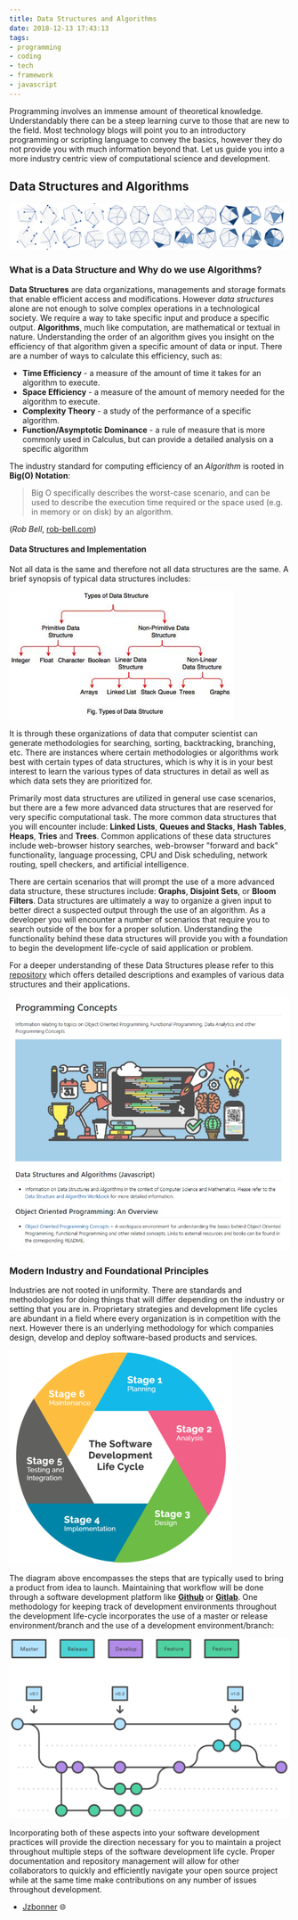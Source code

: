 ```yaml
---
title: Data Structures and Algorithms 
date: 2018-12-13 17:43:13
tags: 
- programming 
- coding 
- tech 
- framework 
- javascript 
---
```

Programming involves an immense amount of theoretical knowledge. Understandably there can be a steep learning curve to those that are new to the field. Most technology blogs will point you to an introductory programming or scripting language to convey the basics, however they do not provide you with much information beyond that. Let us guide you into a more industry centric view of computational science and development. 

## Data Structures and Algorithms 
![Image1](https://raw.githubusercontent.com/Developer-Handshake/Developer-Handshake.github.io/org-page/img-media/dsa-img.jpg)

### What is a Data Structure and Why do we use Algorithms? 
**Data Structures** are data organizations, managements and storage formats that enable efficient access and modifications. However  _data structures_ alone are not enough to solve complex operations in a technological society. We require a way to take specific input and produce a specific output. **Algorithms**, much like computation, are mathematical or textual in nature. Understanding the order of an algorithm gives you insight on the efficiency of that algorithm given a specific amount of data or input. There are a number of ways to calculate this efficiency, such as: 

* **Time Efficiency** - a measure of the amount of time it takes for an algorithm to execute. 
* **Space Efficiency** - a measure of the amount of memory needed for the algorithm to execute. 
* **Complexity Theory** - a study of the performance of a specific algorithm. 
* **Function/Asymptotic Dominance** - a rule of measure that is more commonly used in Calculus, but can provide a detailed analysis on a specific algorithm 

The industry standard for computing efficiency of an _Algorithm_ is rooted in **Big(O) Notation**:

> Big O specifically describes the worst-case scenario, and can be used to describe the execution time required or the space used (e.g. in memory or on disk) by an algorithm.

(_Rob Bell_, [rob-bell.com](https://rob-bell.net/2009/06/a-beginners-guide-to-big-o-notation/))

#### Data Structures and Implementation
Not all data is the same and therefore not all data structures are the same. A brief synopsis of typical data structures includes: 

![Diagram1](https://raw.githubusercontent.com/Developer-Handshake/Developer-Handshake.github.io/org-page/img-media/data-structures.jpeg)

It is through these organizations of data that computer scientist can generate methodologies for searching, sorting, backtracking, branching, etc. There are instances where certain methodologies or algorithms work best with certain types of data structures, which is why it is in your best interest to learn the various types of data structures in detail as well as which data sets they are prioritized for. 

Primarily most data structures are utilized in general use case scenarios, but there are a few more advanced data structures that are reserved for very specific computational task. The more common data structures that you will encounter include: **Linked Lists**, **Queues and Stacks**, **Hash Tables**, **Heaps**, **Tries** and **Trees**. Common applications of these data structures include web-browser history searches, web-browser "forward and back" functionality, language processing, CPU and Disk scheduling, network routing, spell checkers, and artificial intelligence. 

There are certain scenarios that will prompt the use of a more advanced data structure, these structures include: **Graphs**, **Disjoint Sets**, or **Bloom Filters**. Data structures are ultimately a way to organize a given input to better direct a suspected output through the use of an algorithm. As a developer you will encounter a number of scenarios that require you to search outside of the box for a proper solution. Understanding the functionality behind these data structures will provide you with a foundation to begin the development life-cycle of said application or problem.

For a deeper understanding of these Data Structures please refer to this [repository](https://github.com/Jzbonner/ProgrammingConcepts) which offers detailed descriptions and examples of various data structures and their applications. 

[![Diagram2](https://raw.githubusercontent.com/Developer-Handshake/Developer-Handshake.github.io/org-page/img-media/prog-concepts.jpg)](https://github.com/Jzbonner/ProgrammingConcepts)

### Modern Industry and Foundational Principles 
Industries are not rooted in uniformity. There are standards and methodologies for doing things that will differ depending on the industry or setting that you are in. Proprietary strategies and development life cycles are abundant in a field where every organization is in competition with the next. However there is an underlying methodology for which companies design, develop and deploy software-based products and services. 

![Diagram3](https://raw.githubusercontent.com/Developer-Handshake/Developer-Handshake.github.io/org-page/img-media/sdlc.png)

The diagram above encompasses the steps that are typically used to bring a product from idea to launch. Maintaining that workflow will be done through a software development platform like **[Github](https://github.com/)** or **[Gitlab](https://gitlab.com/)**. One methodology for keeping track of development environments throughout the development life-cycle incorporates the use of a master or release environment/branch and the use of a development environment/branch: 

![Diagram4](https://raw.githubusercontent.com/Developer-Handshake/Developer-Handshake.github.io/org-page/img-media/github.png)

Incorporating both of these aspects into your software development practices will provide the direction necessary for you to maintain a project throughout multiple steps of the software development life cycle. Proper documentation and repository management will allow for other collaborators to quickly and efficiently navigate your open source project while at the same time make contributions on any number of issues throughout development. 

- [Jzbonner](https://github.com/Jzbonner) 🌐
